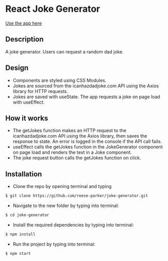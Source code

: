 # React Joke Generator

[Use the app here](https://reese-parker.github.io/joke-generator/)


## Description

A joke generator. Users can request a random dad joke.

## Design

* Components are styled using CSS Modules.
* Jokes are sourced from the icanhazdadjoke.com API using the Axios library for HTTP requests.
* Jokes are saved with useState. The app requests a joke on page load with useEffect.


## How it works

* The getJokes function makes an HTTP request to the icanhazdadjoke.com API using the Axios library, then saves the response to state. An error is logged in the console if the API call fails.
* useEffect  calls the getJokes function in the JokeGenerator component on page load and renders the text in a Joke component.
* The joke request button calls the getJokes function on click.

## Installation

* Clone the repo by opening terminal and typing

```bash
$ git clone https://github.com/reese-parker/joke-generator.git
```

* Navigate to the new folder by typing into terminal:
```bash
$ cd joke-generator
```

* Install the required dependencies by typing into terminal:
```bash
$ npm install
```
* Run the project by typing into terminal:
```bash
$ npm start
```

